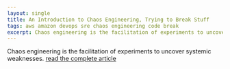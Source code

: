```yaml
---
layout: single
title: An Introduction to Chaos Engineering, Trying to Break Stuff
tags: aws amazon devops sre chaos engineering code break
excerpt: Chaos engineering is the facilitation of experiments to uncover systemic weaknesses.
---
```

Chaos engineering is the facilitation of experiments to uncover systemic weaknesses. [read the complete article](https://www.pythian.com/blog/technical-track/an-introduction-to-chaos-engineering-trying-to-break-stuff)


